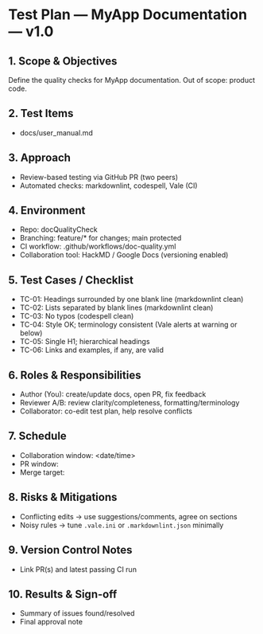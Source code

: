 # Test Plan — MyApp Documentation — v1.0

## 1. Scope & Objectives
Define the quality checks for MyApp documentation. Out of scope: product code.

## 2. Test Items
- docs/user_manual.md

## 3. Approach
- Review-based testing via GitHub PR (two peers)
- Automated checks: markdownlint, codespell, Vale (CI)

## 4. Environment
- Repo: docQualityCheck
- Branching: feature/* for changes; main protected
- CI workflow: .github/workflows/doc-quality.yml
- Collaboration tool: HackMD / Google Docs (versioning enabled)

## 5. Test Cases / Checklist
- TC-01: Headings surrounded by one blank line (markdownlint clean)
- TC-02: Lists separated by blank lines (markdownlint clean)
- TC-03: No typos (codespell clean)
- TC-04: Style OK; terminology consistent (Vale alerts at warning or below)
- TC-05: Single H1; hierarchical headings
- TC-06: Links and examples, if any, are valid

## 6. Roles & Responsibilities
- Author (You): create/update docs, open PR, fix feedback
- Reviewer A/B: review clarity/completeness, formatting/terminology
- Collaborator: co-edit test plan, help resolve conflicts

## 7. Schedule
- Collaboration window: <date/time>
- PR window: <date>
- Merge target: <date>

## 8. Risks & Mitigations
- Conflicting edits → use suggestions/comments, agree on sections
- Noisy rules → tune `.vale.ini` or `.markdownlint.json` minimally

## 9. Version Control Notes
- Link PR(s) and latest passing CI run

## 10. Results & Sign-off
- Summary of issues found/resolved
- Final approval note
